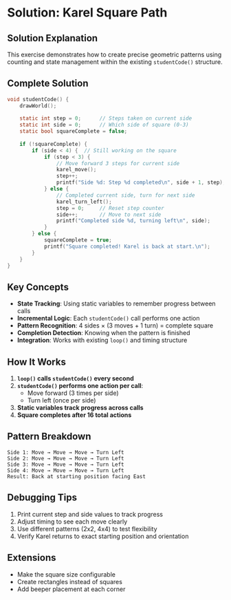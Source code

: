 # Solution: Karel Square Path

## Solution Explanation
This exercise demonstrates how to create precise geometric patterns using counting and state management within the existing `studentCode()` structure.

## Complete Solution
```c
void studentCode() {
    drawWorld();
    
    static int step = 0;      // Steps taken on current side
    static int side = 0;      // Which side of square (0-3)
    static bool squareComplete = false;
    
    if (!squareComplete) {
        if (side < 4) {  // Still working on the square
            if (step < 3) {
                // Move forward 3 steps for current side
                karel_move();
                step++;
                printf("Side %d: Step %d completed\n", side + 1, step);
            } else {
                // Completed current side, turn for next side
                karel_turn_left();
                step = 0;     // Reset step counter
                side++;       // Move to next side
                printf("Completed side %d, turning left\n", side);
            }
        } else {
            squareComplete = true;
            printf("Square completed! Karel is back at start.\n");
        }
    }
}
```


## Key Concepts
- **State Tracking**: Using static variables to remember progress between calls
- **Incremental Logic**: Each `studentCode()` call performs one action
- **Pattern Recognition**: 4 sides × (3 moves + 1 turn) = complete square
- **Completion Detection**: Knowing when the pattern is finished
- **Integration**: Works with existing `loop()` and timing structure

## How It Works
1. **`loop()` calls `studentCode()` every second**
2. **`studentCode()` performs one action per call**:
   - Move forward (3 times per side)
   - Turn left (once per side)
3. **Static variables track progress across calls**
4. **Square completes after 16 total actions**

## Pattern Breakdown
```
Side 1: Move → Move → Move → Turn Left
Side 2: Move → Move → Move → Turn Left  
Side 3: Move → Move → Move → Turn Left
Side 4: Move → Move → Move → Turn Left
Result: Back at starting position facing East
```

## Debugging Tips
1. Print current step and side values to track progress
2. Adjust timing to see each move clearly
3. Use different patterns (2x2, 4x4) to test flexibility
4. Verify Karel returns to exact starting position and orientation

## Extensions
- Make the square size configurable
- Create rectangles instead of squares
- Add beeper placement at each corner
